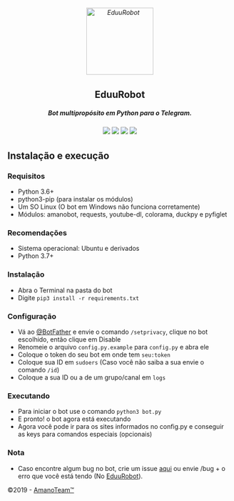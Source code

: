 <h6 align="center">
  <a href="https://t.me/EduuRobot">
    <img src="https://piics.ml/i/001.png" alt="EduuRobot" height="150px">
  </a>
  <h2 align="center">EduuRobot</h2>
  <h5 align="center">Bot multipropósito em Python para o Telegram.</h5>
</h6>
<h6 align="center">
  <a href="https://www.codacy.com/app/amanoteam/EduuRobot?utm_source=github.com&amp;utm_medium=referral&amp;utm_content=AmanoTeam/EduuRobot&amp;utm_campaign=Badge_Grade"><img src="https://api.codacy.com/project/badge/Grade/b88fde827a5f45b087c7e23854eae4cc" /></a>
  <a href="https://t.me/EduuRobot"><img src="https://img.shields.io/badge/Versão-v1.1.0 beta-D7000B.svg" /></a>
  <a href="https://t.me/AmanoChat"><img src="https://img.shields.io/badge/Support-Chat-D7000B.svg" /></a>
  <a href="https://t.me/AmanoTeam"><img src="https://img.shields.io/badge/Telegram-Channel-D7000B.svg" /></a>
</h6>

## Instalação e execução

### Requisitos

  - Python 3.6+
  - python3-pip (para instalar os módulos)
  - Um SO Linux (O bot em Windows não funciona corretamente)
  - Módulos: amanobot, requests, youtube-dl, colorama, duckpy e pyfiglet

### Recomendações

  - Sistema operacional: Ubuntu e derivados
  - Python 3.7+

### Instalação

  - Abra o Terminal na pasta do bot
  - Digite ```pip3 install -r requirements.txt```

### Configuração

  - Vá ao [@BotFather](https://t.me/BotFather) e envie o comando `/setprivacy`, clique no bot escolhido, então clique em Disable
  - Renomeie o arquivo `config.py.example` para `config.py` e abra ele
  - Coloque o token do seu bot em onde tem `seu:token`
  - Coloque sua ID em `sudoers` (Caso você não saiba a sua envie o comando `/id`)
  - Coloque a sua ID ou a de um grupo/canal em `logs`

### Executando

  - Para iniciar o bot use o comando ```python3 bot.py```
  - E pronto! o bot agora está executando
  - Agora você pode ir para os sites informados no config.py e conseguir as keys para comandos especiais (opcionais)

### Nota

  - Caso encontre algum bug no bot, crie um issue [aqui](https://github.com/AmanoTeam/EduuRobot/issues) ou envie /bug + o erro que você está tendo (No [EduuRobot](https://t.me/EduuRobot)).

©2019 - [AmanoTeam™](https://amanoteam.ml)
